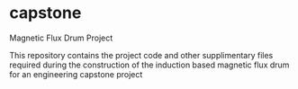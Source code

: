 # capstone
Magnetic Flux Drum Project

This repository contains the project code and other supplimentary files
required during the construction of the induction based magnetic flux drum
for an engineering capstone project
